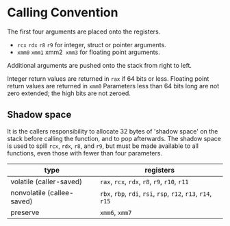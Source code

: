 # Calling Convention

The first four arguments are placed onto the registers.

- `rcx` `rdx` `r8` `r9` for integer, struct or pointer arguments.
- `xmm0` `xmm1` xmm2` xmm3` for floating point arguments.

Additional arguments are pushed onto the stack from right to left.

Integer return values are returned in `rax` if 64 bits or less.
Floating point return values are returned in `xmm0`
Parameters less than 64 bits long are not zero extended; the high
bits are not zeroed.

## Shadow space

It is the callers responsibility to allocate 32 bytes of 'shadow space' on the stack before calling the function, and to pop afterwards. The shadow space is used to spill `rcx`, `rdx`, `r8`, and `r9`, but must be made available to all functions, even those with fewer than four parameters.

type | registers
--- | ---
volatile (caller-saved) | `rax`, `rcx`, `rdx`, `r8`, `r9`, `r10`, `r11`
nonvolatile (callee-saved) | `rbx`, `rbp`, `rdi`, `rsi`, `rsp`, `r12`, `r13`, `r14`, `r15`
preserve  | `xmm6`, `xmm7`

